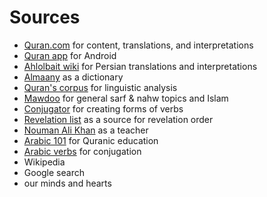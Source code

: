 # Sources

- [Quran.com](https://quran.com) for content, translations, and interpretations
- [Quran app](https://play.google.com/store/apps/details?id=com.quran.labs.androidquran&hl=en&gl=US) for Android
- [Ahlolbait wiki](http://wiki.ahlolbait.com) for Persian translations and interpretations
- [Almaany](https://www.almaany.com/) as a dictionary
- [Quran's corpus](https://corpus.quran.com/) for linguistic analysis
- [Mawdoo](https://mawdoo3.com/) for general sarf & nahw topics and Islam
- [Conjugator](https://conjugator.reverso.net/conjugation-arabic.html) for creating forms of verbs
- [Revelation list](https://tanzil.net/docs/revelation_order) as a source for revelation order
- [Nouman Ali Khan](https://www.youtube.com/channel/UCbu4RfqqZYxMR8fq6Buyfeg) as a teacher
- [Arabic 101](https://www.youtube.com/c/Arabic101) for Quranic education
- [Arabic verbs](https://en.wikipedia.org/wiki/Arabic_verbs#Formation_of_derived_stems_(%22forms%22)) for conjugation
- Wikipedia
- Google search
- our minds and hearts
